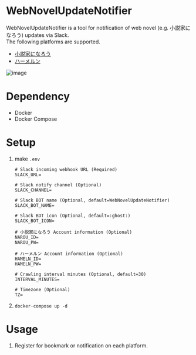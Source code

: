 # WebNovelUpdateNotifier
WebNovelUpdateNotifier is a tool for notification of web novel (e.g. 小説家になろう) updates via Slack.  
The following platforms are supported.  
- [小説家になろう](https://syosetu.com/)
- [ハーメルン](https://syosetu.org/)

![image](https://user-images.githubusercontent.com/81360623/119659630-4eee0f80-be69-11eb-87d8-33b0eb938618.png)

# Dependency
- Docker
- Docker Compose

# Setup
1. make `.env`
    ```
    # Slack incoming webhook URL (Required)
    SLACK_URL=

    # Slack notify channel (Optional)
    SLACK_CHANNEL=
    
    # Slack BOT name (Optional, default=WebNovelUpdateNotifier)
    SLACK_BOT_NAME=
    
    # Slack BOT icon (Optional, default=:ghost:)
    SLACK_BOT_ICON=

    # 小説家になろう Account information (Optional)
    NAROU_ID=
    NAROU_PW=

    # ハーメルン Account information (Optional)
    HAMELN_ID=
    HAMELN_PW=
    
    # Crawling interval minutes (Optional, default=30)
    INTERVAL_MINUTES=

    # Timezone (Optional)
    TZ=
    ```
1. `docker-compose up -d`

# Usage
1. Register for bookmark or notification on each platform.